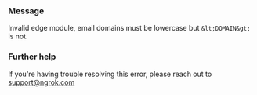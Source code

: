 
### Message
Invalid edge module, email domains must be lowercase but `&lt;DOMAIN&gt;` is not.

### Further help
If you're having trouble resolving this error, please reach out to [support@ngrok.com](mailto:support@ngrok.com?subject=Help%20with%20ERR_NGROK_7068)

